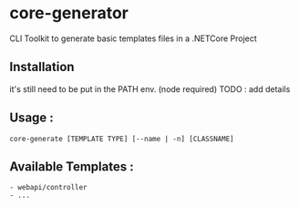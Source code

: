 # core-generator
CLI Toolkit to generate basic templates files in a .NETCore Project

## Installation
it's still need to be put in the PATH env. (node required)
TODO : add details

## Usage :
```
core-generate [TEMPLATE TYPE] [--name | -n] [CLASSNAME]
```

## Available Templates :
```
- webapi/controller
- ...
```
